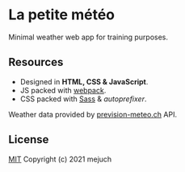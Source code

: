 # La petite météo

Minimal weather web app for training purposes.

## Resources

- Designed in **HTML, CSS & JavaScript**.
- JS packed with [webpack](https://webpack.js.org/).
- CSS packed with [Sass](https://sass-lang.com/) & *autoprefixer*.

Weather data provided by [prevision-meteo.ch](https://www.prevision-meteo.ch/) API.

## License
[MIT](https://choosealicense.com/licenses/mit/)
Copyright (c) 2021 mejuch
